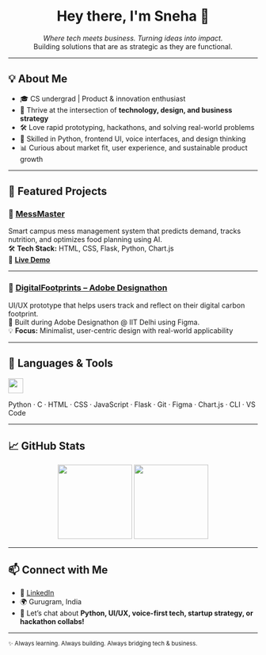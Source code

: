 <h1 align="center">Hey there, I'm Sneha 👋</h1>

<p align="center">
  <i>Where tech meets business. Turning ideas into impact.</i><br/>
  Building solutions that are as strategic as they are functional.
</p>

---

## 💡 About Me

- 🎓 CS undergrad | Product & innovation enthusiast
- 🚀 Thrive at the intersection of **technology, design, and business strategy**
- 🛠 Love rapid prototyping, hackathons, and solving real-world problems
- 💬 Skilled in Python, frontend UI, voice interfaces, and design thinking
- 📊 Curious about market fit, user experience, and sustainable product growth

---

## 🚀 Featured Projects

### 🌟 [MessMaster](https://github.com/techie-013/MessMaster)  
Smart campus mess management system that predicts demand, tracks nutrition, and optimizes food planning using AI.  
🛠 **Tech Stack:** HTML, CSS, Flask, Python, Chart.js  
🔗 **[Live Demo](https://techie-013.github.io/MessMaster/)**  

---

### 🎨 [DigitalFootprints – Adobe Designathon](https://github.com/techie-013/DigitalFootprints-AdobeDesignathon)  
UI/UX prototype that helps users track and reflect on their digital carbon footprint.  
🎯 Built during Adobe Designathon @ IIT Delhi using Figma.  
💡 **Focus:** Minimalist, user-centric design with real-world applicability

---

## 🧠 Languages & Tools

<img src="https://skillicons.dev/icons?i=python,html,css,js,figma,flask,git" height="30"/>

Python · C · HTML · CSS · JavaScript · Flask · Git · Figma · Chart.js · CLI · VS Code

---

## 📈 GitHub Stats

<p align="center">
  <img src="https://github-readme-stats.vercel.app/api?username=techie-013&show_icons=true&theme=radical&hide_title=true" height="150px"/>
  <img src="https://github-readme-stats.vercel.app/api/top-langs/?username=techie-013&layout=compact&theme=radical&hide_title=true" height="150px"/>
</p>

---

## 📫 Connect with Me

- 🔗 [LinkedIn](https://www.linkedin.com/in/sneha-singh-27436234a)
- 🌍 Gurugram, India
- 📩 Let’s chat about **Python, UI/UX, voice-first tech, startup strategy, or hackathon collabs!**

---

<sub>✨ Always learning. Always building. Always bridging tech & business.</sub>
